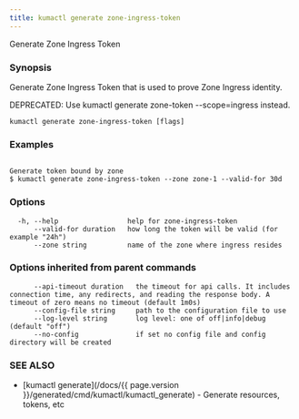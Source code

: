 ```yaml
---
title: kumactl generate zone-ingress-token
---
```


Generate Zone Ingress Token

### Synopsis

Generate Zone Ingress Token that is used to prove Zone Ingress identity.

DEPRECATED: Use kumactl generate zone-token --scope=ingress instead.


```
kumactl generate zone-ingress-token [flags]
```

### Examples

```

Generate token bound by zone
$ kumactl generate zone-ingress-token --zone zone-1 --valid-for 30d

```

### Options

```
  -h, --help                 help for zone-ingress-token
      --valid-for duration   how long the token will be valid (for example "24h")
      --zone string          name of the zone where ingress resides
```

### Options inherited from parent commands

```
      --api-timeout duration   the timeout for api calls. It includes connection time, any redirects, and reading the response body. A timeout of zero means no timeout (default 1m0s)
      --config-file string     path to the configuration file to use
      --log-level string       log level: one of off|info|debug (default "off")
      --no-config              if set no config file and config directory will be created
```

### SEE ALSO

* [kumactl generate](/docs/{{ page.version }}/generated/cmd/kumactl/kumactl_generate)	 - Generate resources, tokens, etc

